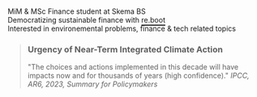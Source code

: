 <p class="my-text">
    MiM & MSc Finance student at Skema BS
    Democratizing sustainable finance with <a href="https://www.reboot-asso.com/">re.boot</a>
    Interested in environemental problems, finance & tech related topics
</p>

<style>
    .my-text {
        white-space: pre-line;
    }
    .my-text a {
        text-decoration: underline;
        text-decoration-thickness: 2px;
        text-underline-offset: 4px;
        /* The color will be applied by ColorScript.astro */
    }
</style>

<blockquote>
    <h3>Urgency of Near-Term Integrated Climate Action</h3>
    "The choices and actions implemented in this decade will have impacts now and for thousands of years (high confidence)."
    <cite>IPCC, AR6, 2023, Summary for Policymakers</cite>
</blockquote>
